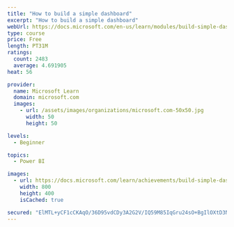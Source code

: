 ```yaml
---
title: "How to build a simple dashboard"
excerpt: "How to build a simple dashboard"
webUrl: https://docs.microsoft.com/en-us/learn/modules/build-simple-dashboard/
type: course
price: Free
length: PT31M
ratings:
  count: 2483
  average: 4.691905
heat: 56

provider:
  name: Microsoft Learn
  domain: microsoft.com
  images:
    - url: /assets/images/organizations/microsoft.com-50x50.jpg
      width: 50
      height: 50

levels:
  - Beginner

topics:
  - Power BI

images:
  - url: https://docs.microsoft.com/learn/achievements/build-simple-dashboard-social.png
    width: 800
    height: 400
    isCached: true

secured: "ElMTL+yCF1cCKAqO/36D95vdCDy3A2G2V/IQ59M85IqGru24sO+BgIlOXtD3NhqcWz4gqGC7K0mngT73lBGaJLz+ETA74tXw56/BFhQhQWjHw0gR0BR1ubgp8cl9Pn/I3s2EsVdbk1t84zlFcZxfhDngFj7niaFh4Zt7C0gdG4EAeE4qwatkshFEsZALuXPypy8lltaJogJyY+B5sv4dZD+Ia0oGe/WpUVUNlNsYqYAX8THeDlCkmffVtDvWKUozu7K7+HQZKGlRZW9UNxn2iapojd3eP3wUQ+WHIlLlvKj/87I4VZFssdUHkH/S1Mbktx+hf/ltSQifJVL6dm0FRHjZEXdzGiRhcnHFSW5oVWEdZVaVyzKx79pWBfOjMOj/Ewq04jSv0RnyVy0PDgZx6nACYybzJgo1Pp2OCg5obuo=;zZwvWxNAQqfx0y8aQ7/WmQ=="
---
```



